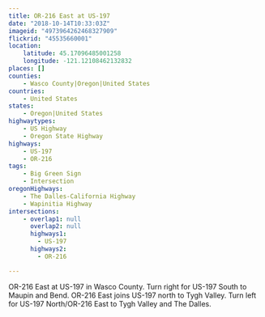 ```yaml
---
title: OR-216 East at US-197
date: "2018-10-14T10:33:03Z"
imageid: "4973964262468327909"
flickrid: "45535660001"
location:
    latitude: 45.17096485001258
    longitude: -121.12108462132832
places: []
counties:
    - Wasco County|Oregon|United States
countries:
    - United States
states:
    - Oregon|United States
highwaytypes:
    - US Highway
    - Oregon State Highway
highways:
    - US-197
    - OR-216
tags:
    - Big Green Sign
    - Intersection
oregonHighways:
    - The Dalles-California Highway
    - Wapinitia Highway
intersections:
    - overlap1: null
      overlap2: null
      highways1:
        - US-197
      highways2:
        - OR-216

---
```

OR-216 East at US-197 in Wasco County.  Turn right for US-197 South to Maupin and Bend.  OR-216 East joins US-197 north to Tygh Valley.  Turn left for US-197 North/OR-216 East to Tygh Valley and The Dalles.